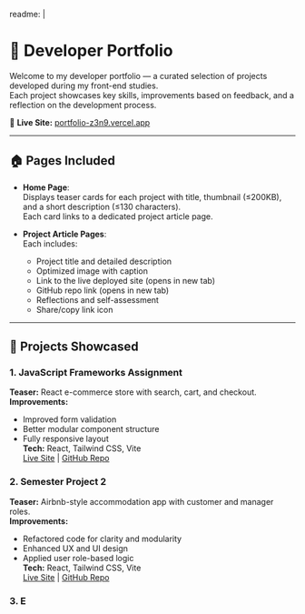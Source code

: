 readme: |
  # 📁 Developer Portfolio

  Welcome to my developer portfolio — a curated selection of projects developed during my front-end studies.  
  Each project showcases key skills, improvements based on feedback, and a reflection on the development process.

  🔗 **Live Site:** [portfolio-z3n9.vercel.app](https://portfolio-z3n9.vercel.app)

  ---

  ## 🏠 Pages Included

  - **Home Page**:  
    Displays teaser cards for each project with title, thumbnail (≤200KB), and a short description (≤130 characters).  
    Each card links to a dedicated project article page.

  - **Project Article Pages**:  
    Each includes:
    - Project title and detailed description  
    - Optimized image with caption  
    - Link to the live deployed site (opens in new tab)  
    - GitHub repo link (opens in new tab)  
    - Reflections and self-assessment  
    - Share/copy link icon

  ---

  ## 🚀 Projects Showcased

  ### 1. JavaScript Frameworks Assignment  
  **Teaser:** React e-commerce store with search, cart, and checkout.  
  **Improvements:**  
  - Improved form validation  
  - Better modular component structure  
  - Fully responsive layout  
  **Tech:** React, Tailwind CSS, Vite  
  [Live Site](#) | [GitHub Repo](#)

  ### 2. Semester Project 2  
  **Teaser:** Airbnb-style accommodation app with customer and manager roles.  
  **Improvements:**  
  - Refactored code for clarity and modularity  
  - Enhanced UX and UI design  
  - Applied user role-based logic  
  **Tech:** React, Tailwind CSS, Vite  
  [Live Site](#) | [GitHub Repo](#)

  ### 3. E
